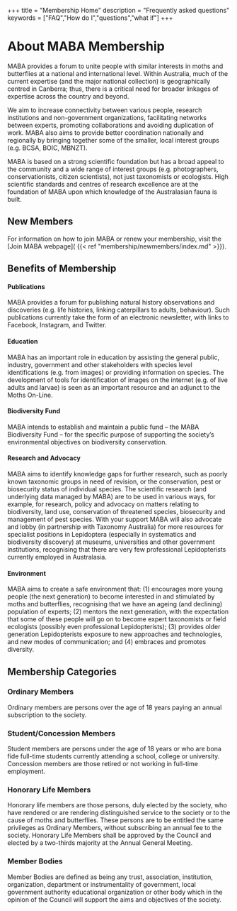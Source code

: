 +++
title = "Membership Home"
description = "Frequently asked questions"
keywords = ["FAQ","How do I","questions","what if"]
+++

# About MABA Membership

MABA provides a forum to unite people with similar interests in moths and butterflies at a national and international level. Within Australia, much of the current expertise (and the major national collection) is geographically centred in Canberra; thus, there is a critical need for broader linkages of expertise across the country and beyond. 

We aim to increase connectivity between various people, research institutions and non-government organizations, facilitating networks between experts, promoting collaborations and avoiding duplication of work. MABA also aims to provide better coordination nationally and regionally by bringing together some of the smaller, local interest groups (e.g. BCSA, BOIC, MBNZT). 

MABA is based on a strong scientific foundation but has a broad appeal to the community and a wide range of interest groups (e.g. photographers, conservationists, citizen scientists), not just taxonomists or ecologists. High scientific standards and centres of research excellence are at the foundation of MABA upon which knowledge of the Australasian fauna is built. 

## New Members

For information on how to join MABA or renew your membership, visit the [Join MABA webpage]( {{< ref "membership/newmembers/index.md" >}}). 

## Benefits of Membership

#### Publications
MABA provides a forum for publishing natural history observations and discoveries (e.g. life histories, linking caterpillars to adults, behaviour). Such publications currently take the form of an electronic newsletter, with links to Facebook, Instagram, and Twitter. 

#### Education
MABA has an important role in education by assisting the general public, industry, government and other stakeholders with species level identifications (e.g. from images) or providing information on species. The development of tools for identification of images on the internet (e.g. of live adults and larvae) is seen as an important resource and an adjunct to the Moths On-Line. 

#### Biodiversity Fund
MABA intends to establish and maintain a public fund – the MABA Biodiversity Fund – for the specific purpose of supporting the society’s environmental objectives on biodiversity conservation. 

#### Research and Advocacy

MABA aims to identify knowledge gaps for further research, such as poorly known taxonomic groups in need of revision, or the conservation, pest or biosecurity status of individual species. The scientific research (and underlying data managed by MABA) are to be used in various ways, for example, for research, policy and advocacy on matters relating to biodiversity, land use, conservation of threatened species, biosecurity and management of pest species. With your support MABA will also advocate and lobby (in partnership with Taxonomy Australia) for more resources for specialist positions in Lepidoptera (especially in systematics and biodiversity discovery) at museums, universities and other government institutions, recognising that there are very few professional Lepidopterists currently employed in Australasia.

#### Environment

MABA aims to create a safe environment that: (1) encourages more young people (the next generation) to become interested in and stimulated by moths and butterflies, recognising that we have an ageing (and declining) population of experts; (2) mentors the next generation, with the expectation that some of these people will go on to become expert taxonomists or field ecologists (possibly even professional Lepidopterists); (3) provides older generation Lepidopterists exposure to new approaches and technologies, and new modes of communication; and (4) embraces and promotes diversity.

## Membership Categories

### Ordinary Members
Ordinary members are persons over the age of 18 years paying an annual subscription to the society.

### Student/Concession Members
Student members are persons under the age of 18 years or who are bona fide full-time students currently attending a school, college or university. Concession members are those retired or not working in full-time employment.

### Honorary Life Members 
Honorary life members are those persons, duly elected by the society, who have rendered or are rendering distinguished service to the society or to the cause of moths and butterflies. These persons are to be entitled the same privileges as Ordinary Members, without subscribing an annual fee to the society. Honorary Life Members shall be approved by the Council and elected by a two-thirds majority at the Annual General Meeting.

### Member Bodies
Member Bodies are defined as being any trust, association, institution, organization, department or instrumentality of government, local government authority educational organization or other body which in the opinion of the Council will support the aims and objectives of the society.
